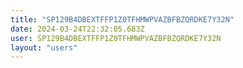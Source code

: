 ```yaml
---
title: "SP129B4DBEXTFFP1Z0TFHMWPVAZBFBZQRDKE7Y32N"
date: 2024-03-24T22:32:05.683Z
user: SP129B4DBEXTFFP1Z0TFHMWPVAZBFBZQRDKE7Y32N
layout: "users"
---
```

    
